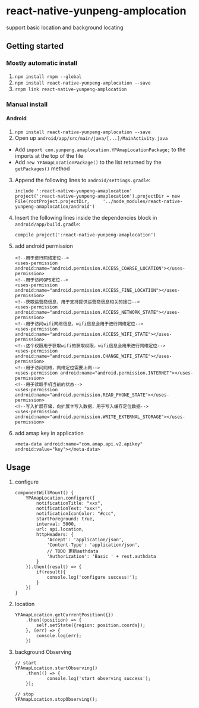 # react-native-yunpeng-amplocation

support basic location and background locating 

## Getting started

### Mostly automatic install
1. `npm install rnpm --global`
2. `npm install react-native-yunpeng-amplocation --save`
3. `rnpm link react-native-yunpeng-amplocation`

### Manual install

#### Android

1. `npm install react-native-yunpeng-amplocation --save`
2. Open up `android/app/src/main/java/[...]/MainActivity.java`
  - Add `import com.yunpeng.amaplocation.YPAmapLocationPackage;` to the imports at the top of the file
  - Add `new YPAmapLocationPackage()` to the list returned by the `getPackages()` method
3. Append the following lines to `android/settings.gradle`:
  	
	```
	include ':react-native-yunpeng-amaplocation'
	project(':react-native-yunpeng-amaplocation').projectDir = new File(rootProject.projectDir, 	'../node_modules/react-native-yunpeng-amaplocation/android')
	```
  	
4. Insert the following lines inside the dependencies block in `android/app/build.gradle`:

	```
	compile project(':react-native-yunpeng-amaplocation')
	```
    	
5. add android permission
			
	```
	<!--用于进行网络定位-->
	<uses-permission android:name="android.permission.ACCESS_COARSE_LOCATION"></uses-permission>
	<!--用于访问GPS定位-->
	<uses-permission android:name="android.permission.ACCESS_FINE_LOCATION"></uses-permission>
	<!--获取运营商信息，用于支持提供运营商信息相关的接口-->
	<uses-permission android:name="android.permission.ACCESS_NETWORK_STATE"></uses-permission>
	<!--用于访问wifi网络信息，wifi信息会用于进行网络定位-->
	<uses-permission android:name="android.permission.ACCESS_WIFI_STATE"></uses-permission>
	<!--这个权限用于获取wifi的获取权限，wifi信息会用来进行网络定位-->
	<uses-permission android:name="android.permission.CHANGE_WIFI_STATE"></uses-permission>
	<!--用于访问网络，网络定位需要上网-->
	<uses-permission android:name="android.permission.INTERNET"></uses-permission>
	<!--用于读取手机当前的状态-->
	<uses-permission android:name="android.permission.READ_PHONE_STATE"></uses-permission>
	<!--写入扩展存储，向扩展卡写入数据，用于写入缓存定位数据-->
	<uses-permission android:name="android.permission.WRITE_EXTERNAL_STORAGE"></uses-permission>
	```
			
6. add amap key in application
				
	```
	<meta-data android:name="com.amap.api.v2.apikey" android:value="key"></meta-data>
	```

## Usage

1. configure

	```
	componentWillMount() {
	    YPAmapLocation.configure({
	        notificationTitle: "xxx",
	        notificationText: "xxx!",
	        notificationIconColor: "#ccc",
	        startForeground: true,
	        interval: 5000,
	        url: api.location,
	        httpHeaders: {
	            'Accept': 'application/json',
	            'Content-Type': 'application/json',
	            // TODO 更新authdata
	            'Authorization': 'Basic ' + rest.authdata
	        }
	    }).then((result) => {
	        if(result){
	            console.log('configure success!');
	        }
	    })
	}
	```

2. location
	
	```
	YPAmapLocation.getCurrentPosition({})
		.then((position) => {
		    self.setState({region: position.coords});
		}, (err) => {
		    console.log(err);
		})
	```
	
3. background Observing
		
	```
	// start
	YPAmapLocation.startObserving()
		.then(() => {
	        	console.log('start observing success');
		});
	
	// stop
	YPAmapLocation.stopObserving();
	```
